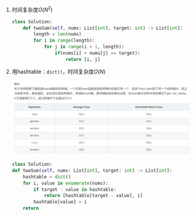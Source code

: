 1. 时间复杂度$O(N^2)$

    ```python
    class Solution:
        def twoSum(self, nums: List[int], target: int) -> List[int]:
            length = len(nums)
            for i in range(length):
                for j in range(i + 1, length):
                    if(nums[i] + nums[j] == target):
                        return [i, j]
    ```

2. 用hashtable：`dict()`，时间复杂度$O(N)$

    ![](img/2.%20两数相加/2021-12-08-22-31-36.png)

    ```python
    class Solution:
    def twoSum(self, nums: List[int], target: int) -> List[int]:
        hashtable = dict()
        for i, value in enumerate(nums):
            if target - value in hashtable:
                return [hashtable[target - value], i]
            hashtable[value] = i
        return
    ```